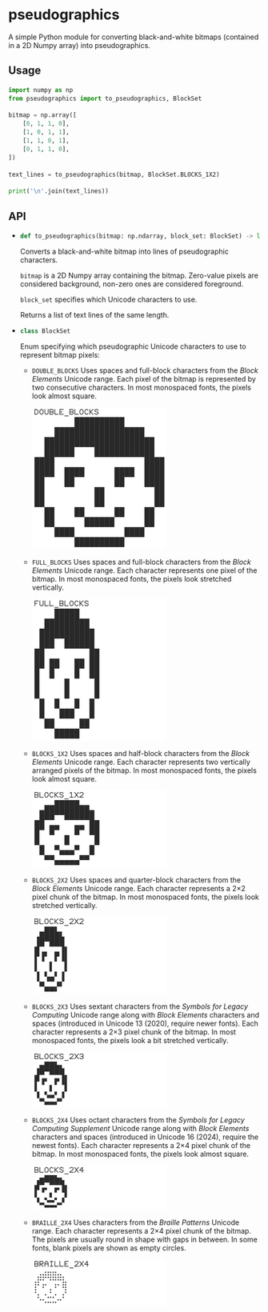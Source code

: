# pseudographics

A simple Python module for converting black-and-white bitmaps (contained in a 2D Numpy array) into pseudographics.


## Usage

```python
import numpy as np
from pseudographics import to_pseudographics, BlockSet

bitmap = np.array([
    [0, 1, 1, 0],
    [1, 0, 1, 1],
    [1, 1, 0, 1],
    [0, 1, 1, 0],
])

text_lines = to_pseudographics(bitmap, BlockSet.BLOCKS_1X2)

print('\n'.join(text_lines))
```

## API

- ```python
  def to_pseudographics(bitmap: np.ndarray, block_set: BlockSet) -> list[str])
  ```
  Converts a black-and-white bitmap into lines of pseudographic characters.
  
  `bitmap` is a 2D Numpy array containing the bitmap. Zero-value pixels are considered background, non-zero ones are considered foreground.

  `block_set` specifies which Unicode characters to use.

  Returns a list of text lines of the same length.

- ```python
  class BlockSet
  ```
  Enum specifying which pseudographic Unicode characters to use to represent bitmap pixels:

  - `DOUBLE_BLOCKS`
    Uses spaces and full-block characters from the <i>Block Elements</i> Unicode range.
    Each pixel of the bitmap is represented by two consecutive characters.
    In most monospaced fonts, the pixels look almost square.
    
    ![DOUBLE_BLOCKS](img/double_blocks.png)
    
  - `FULL_BLOCKS`
    Uses spaces and full-block characters from the <i>Block Elements</i> Unicode range.
    Each character represents one pixel of the bitmap.
    In most monospaced fonts, the pixels look stretched vertically.
    
    ![](img/full_blocks.png)
    
  - `BLOCKS_1X2`
    Uses spaces and half-block characters from the <i>Block Elements</i> Unicode range.
    Each character represents two vertically arranged pixels of the bitmap.
    In most monospaced fonts, the pixels look almost square.
    
    ![](img/blocks_1x2.png)
    
  - `BLOCKS_2X2`
    Uses spaces and quarter-block characters from the <i>Block Elements</i> Unicode range.
    Each character represents a 2×2 pixel chunk of the bitmap.
    In most monospaced fonts, the pixels look stretched vertically.
    
    ![](img/blocks_2x2.png)
    
  - `BLOCKS_2X3`
    Uses sextant characters from the <i>Symbols for Legacy Computing</i> Unicode range along with <i>Block Elements</i> characters and spaces (introduced in Unicode 13 (2020), require newer fonts).
    Each character represents a 2×3 pixel chunk of the bitmap.
    In most monospaced fonts, the pixels look a bit stretched vertically.
    
    ![](img/blocks_2x3.png)
    
  - `BLOCKS_2X4`
    Uses octant characters from the <i>Symbols for Legacy Computing Supplement</i> Unicode range along with <i>Block Elements</i> characters and spaces (introduced in Unicode 16 (2024), require the newest fonts).
    Each character represents a 2×4 pixel chunk of the bitmap.
    In most monospaced fonts, the pixels look almost square.
    
    ![](img/blocks_2x4.png)
    
  - `BRAILLE_2X4`
    Uses characters from the <i>Braille Patterns</i> Unicode range.
    Each character represents a 2×4 pixel chunk of the bitmap.
    The pixels are usually round in shape with gaps in between.
    In some fonts, blank pixels are shown as empty circles.
    
    ![](img/braille_2x4.png)
